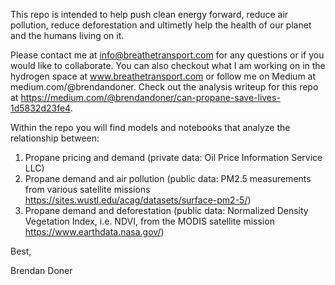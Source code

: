 This repo is intended to help push clean energy forward, reduce air pollution, reduce deforestation and ultimetly help the health of our planet and the humans living on it. 

Please contact me at info@breathetransport.com for any questions or if you would like to collaborate. You can also checkout what I am working on in the hydrogen space at www.breathetransport.com or follow me on Medium at medium.com/@brendandoner. Check out the analysis writeup for this repo at https://medium.com/@brendandoner/can-propane-save-lives-1d5832d23fe4.

Within the repo you will find models and notebooks that analyze the relationship between:

1. Propane pricing and demand (private data: Oil Price Information Service LLC)
2. Propane demand and air pollution (public data: PM2.5 measurements from various satellite missions https://sites.wustl.edu/acag/datasets/surface-pm2-5/)
3. Propane demand and deforestation (public data: Normalized Density Vegetation Index, i.e. NDVI, from the MODIS satellite mission https://www.earthdata.nasa.gov/)

Best,

Brendan Doner
